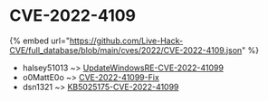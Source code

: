 # CVE-2022-4109
{% embed url="https://github.com/Live-Hack-CVE/full_database/blob/main/cves/2022/CVE-2022-4109.json" %}

* halsey51013 ~> [UpdateWindowsRE-CVE-2022-41099](https://www.alice-snow.ru/2022/database/cve-2022-4109/updatewindowsre-cve-2022-41099-halsey51013)
* o0MattE0o ~> [CVE-2022-41099-Fix](https://www.alice-snow.ru/2022/database/cve-2022-4109/cve-2022-41099-fix-o0matte0o)
* dsn1321 ~> [KB5025175-CVE-2022-41099](https://www.alice-snow.ru/2022/database/cve-2022-4109/kb5025175-cve-2022-41099-dsn1321)